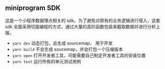 ## miniprogram SDK
这是一个小程序数据埋点相关的 sdk，为了避免对原有的业务逻辑进行侵入，这套 sdk 全面采用切面编程的方式，通过大量的高阶函数包装来截取数据并进行分析上报。

+ `yarn dev` 动态打包，会生成 sourcemap， 用于开发
+ `yarn build` 不会生成 soucemap，并会打包一个压缩版本
+ `yarn open` 打开开发者工具，可能需要自己制定开发者工具的安装位置
+ `yarn test` 运行所有的单元测试用例